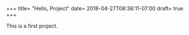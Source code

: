 +++
title= "Hello, Project"
date= 2018-04-27T08:36:11-07:00
draft= true
+++

This is a first project.

